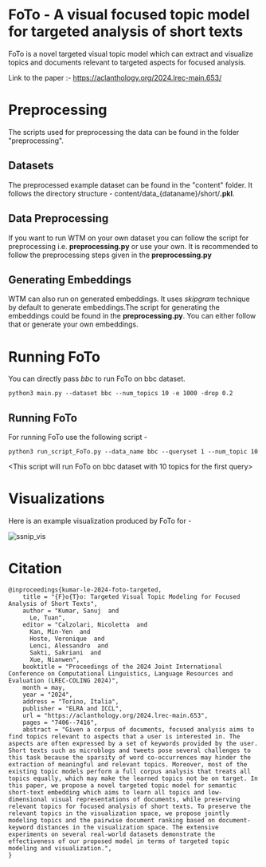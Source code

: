 # FoTo - A visual focused topic model for targeted analysis of short texts

FoTo is a novel targeted visual topic model which can extract and visualize topics and documents relevant to targeted aspects for focused analysis.

Link to the paper :- https://aclanthology.org/2024.lrec-main.653/

# Preprocessing
The scripts used for preprocessing the data can be found in the folder "preprocessing".

## Datasets
The preprocessed example dataset can be found in the "content" folder. It follows the directory structure - content/data_{dataname}/short/**.pkl**. 

## Data Preprocessing
If you want to run WTM on your own dataset you can follow the script for preprocessing i.e. **preprocessing.py** or use your own. It is recommended to follow the preprocessing steps given in the **preprocessing.py**

## Generating Embeddings
WTM can also run on generated embeddings. It uses *skipgram* technique by default to generate embeddings.The script for generating the embeddings could be found in the **preprocessing.py**. You can either follow that or generate your own embeddings.

# Running FoTo
You can directly pass *bbc* to run FoTo on bbc dataset.
```  
python3 main.py --dataset bbc --num_topics 10 -e 1000 -drop 0.2
```

## Running FoTo
For running FoTo use the following script -

```
python3 run_script_FoTo.py --data_name bbc --queryset 1 --num_topic 10
```
<This script will run FoTo on bbc dataset with 10 topics for the first query> <br/>

# Visualizations
Here is an example visualization produced by FoTo for  - <br/>

![ssnip_vis](/visualizations/main_visualization_FoTo_example_searchsnippet.png)

# Citation 
```
@inproceedings{kumar-le-2024-foto-targeted,
    title = "{F}o{T}o: Targeted Visual Topic Modeling for Focused Analysis of Short Texts",
    author = "Kumar, Sanuj  and
      Le, Tuan",
    editor = "Calzolari, Nicoletta  and
      Kan, Min-Yen  and
      Hoste, Veronique  and
      Lenci, Alessandro  and
      Sakti, Sakriani  and
      Xue, Nianwen",
    booktitle = "Proceedings of the 2024 Joint International Conference on Computational Linguistics, Language Resources and Evaluation (LREC-COLING 2024)",
    month = may,
    year = "2024",
    address = "Torino, Italia",
    publisher = "ELRA and ICCL",
    url = "https://aclanthology.org/2024.lrec-main.653",
    pages = "7406--7416",
    abstract = "Given a corpus of documents, focused analysis aims to find topics relevant to aspects that a user is interested in. The aspects are often expressed by a set of keywords provided by the user. Short texts such as microblogs and tweets pose several challenges to this task because the sparsity of word co-occurrences may hinder the extraction of meaningful and relevant topics. Moreover, most of the existing topic models perform a full corpus analysis that treats all topics equally, which may make the learned topics not be on target. In this paper, we propose a novel targeted topic model for semantic short-text embedding which aims to learn all topics and low-dimensional visual representations of documents, while preserving relevant topics for focused analysis of short texts. To preserve the relevant topics in the visualization space, we propose jointly modeling topics and the pairwise document ranking based on document-keyword distances in the visualization space. The extensive experiments on several real-world datasets demonstrate the effectiveness of our proposed model in terms of targeted topic modeling and visualization.",
}

```
